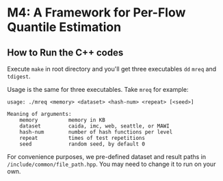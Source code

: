 # M4: A Framework for Per-Flow Quantile Estimation

## How to Run the C++ codes

Execute `make` in root directory and you'll get three executables `dd` `mreq` and `tdigest`.

Usage is the same for three executables. Take `mreq` for example:
```
usage: ./mreq <memory> <dataset> <hash-num> <repeat> [<seed>]

Meaning of arguments:
    memory          memory in KB
    dataset         caida, imc, web, seattle, or MAWI
    hash-num        number of hash functions per level
    repeat          times of test repetitions
    seed            random seed, by default 0
```

For convenience purposes, we pre-defined dataset and result paths in `/include/common/file_path.hpp`. You may need to change it to run on your own.
